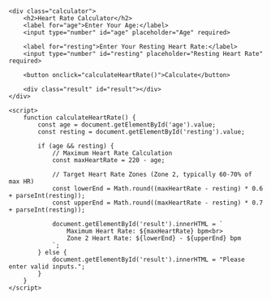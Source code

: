 <!DOCTYPE html>
<html lang="en">
<head>
    <meta charset="UTF-8">
    <meta http-equiv="X-UA-Compatible" content="IE=edge">
    <meta name="viewport" content="width=device-width, initial-scale=1.0">
    <title>Heart Rate Calculator</title>
    <style>
        body {
            font-family: Arial, sans-serif;
            margin: 20px;
            padding: 10px;
        }
        .calculator {
            max-width: 400px;
            margin: 0 auto;
            padding: 20px;
            border: 1px solid #ddd;
            border-radius: 8px;
            box-shadow: 0 0 10px rgba(0, 0, 0, 0.1);
        }
        input, button {
            padding: 8px;
            width: calc(100% - 16px);
            margin: 8px 0;
            border: 1px solid #ccc;
            border-radius: 4px;
        }
        button {
            background-color: #4CAF50;
            color: white;
            cursor: pointer;
        }
        button:hover {
            background-color: #45a049;
        }
        .result {
            margin-top: 10px;
            font-weight: bold;
        }
    </style>
</head>
<body>

    <div class="calculator">
        <h2>Heart Rate Calculator</h2>
        <label for="age">Enter Your Age:</label>
        <input type="number" id="age" placeholder="Age" required>

        <label for="resting">Enter Your Resting Heart Rate:</label>
        <input type="number" id="resting" placeholder="Resting Heart Rate" required>

        <button onclick="calculateHeartRate()">Calculate</button>

        <div class="result" id="result"></div>
    </div>

    <script>
        function calculateHeartRate() {
            const age = document.getElementById('age').value;
            const resting = document.getElementById('resting').value;

            if (age && resting) {
                // Maximum Heart Rate Calculation
                const maxHeartRate = 220 - age;

                // Target Heart Rate Zones (Zone 2, typically 60-70% of max HR)
                const lowerEnd = Math.round((maxHeartRate - resting) * 0.6 + parseInt(resting));
                const upperEnd = Math.round((maxHeartRate - resting) * 0.7 + parseInt(resting));

                document.getElementById('result').innerHTML = `
                    Maximum Heart Rate: ${maxHeartRate} bpm<br>
                    Zone 2 Heart Rate: ${lowerEnd} - ${upperEnd} bpm
                `;
            } else {
                document.getElementById('result').innerHTML = "Please enter valid inputs.";
            }
        }
    </script>

</body>
</html>
